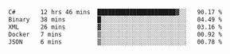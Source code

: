 <!--START_SECTION:waka-->

```txt
C#       12 hrs 46 mins  ██████████████████████▓░░   90.17 %
Binary   38 mins         █░░░░░░░░░░░░░░░░░░░░░░░░   04.49 %
XML      26 mins         ▓░░░░░░░░░░░░░░░░░░░░░░░░   03.16 %
Docker   7 mins          ▒░░░░░░░░░░░░░░░░░░░░░░░░   00.92 %
JSON     6 mins          ▒░░░░░░░░░░░░░░░░░░░░░░░░   00.78 %
```

<!--END_SECTION:waka-->
